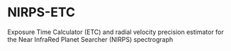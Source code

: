 # NIRPS-ETC
Exposure Time Calculator (ETC) and radial velocity precision estimator for the Near InfraRed Planet Searcher (NIRPS) spectrograph
